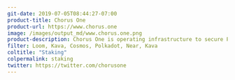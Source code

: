 ```yaml
---
git-date: 2019-07-05T08:44:27-07:00
product-title: Chorus One
product-url: https://www.chorus.one
image: /images/output_md/www.chorus.one.png
product-description: Chorus One is operating infrastructure to secure Proof-of-Stake blockchain networks.
filter: Loom, Kava, Cosmos, Polkadot, Near, Kava
coltitle: "Staking"
colpermalink: staking
twitter: https://twitter.com/chorusone
---
```

